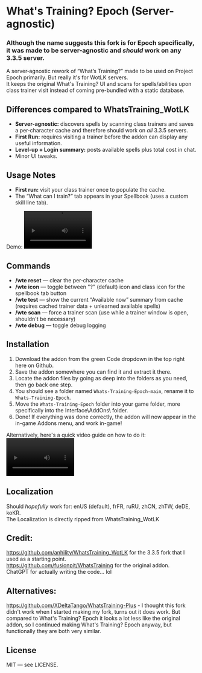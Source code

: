 # What's Training? Epoch (Server-agnostic)
### Although the name suggests this fork is for Epoch specifically, it was made to be server-agnostic and *should* work on any 3.3.5 server.  

A server‑agnostic rework of “What’s Training?” made to be used on Project Epoch primarily. But really it's for WotLK servers.  
It keeps the original What's Training? UI and scans for spells/abilities upon class trainer visit instead of coming pre-bundled with a static database.

## Differences compared to WhatsTraining_WotLK
- **Server-agnostic:** discovers spells by scanning class trainers and saves a per‑character cache and therefore should work on *all* 3.3.5 servers.  
- **First Run:** requires visiting a trainer before the addon can display any useful information.  
- **Level‑up + Login summary:** posts available spells plus total cost in chat.  
- Minor UI tweaks.

## Usage Notes  
- **First run:** visit your class trainer once to populate the cache.  
- The “What can I train?” tab appears in your Spellbook (uses a custom skill line tab).  

Demo: 
<video src='https://github.com/user-attachments/assets/404658a6-6a4c-4d7d-ae94-0be52e466c55' width=180 height=100/>
## Commands
- **/wte reset** — clear the per‑character cache
- **/wte icon** — toggle between "?" (default) icon and class icon for the spellbook tab button
- **/wte test** — show the current “Available now” summary from cache (requires cached trainer data + unlearned available spells)  
- **/wte scan** — force a trainer scan (use while a trainer window is open, shouldn't be necessary)  
- **/wte debug** — toggle debug logging  

## Installation
1. Download the addon from the green Code dropdown in the top right here on Github.  
2. Save the addon somewhere you can find it and extract it there.  
3. Locate the addon files by going as deep into the folders as you need, then go back one step.  
4. You should see a folder named `Whats-Training-Epoch-main`, rename it to `Whats-Training-Epoch`.  
5. Move the `Whats-Training-Epoch` folder into your game folder, more specifically into the Interface\AddOns\ folder.  
6. Done! If everything was done correctly, the addon will now  appear in the in-game Addons menu, and work in-game!  

Alternatively, here's a quick video guide on how to do it:
<video src='https://github.com/user-attachments/assets/7c1b2f47-c0f5-4185-bed2-82b3fa117463' width=180 height=100/>  

## Localization
Should *hopefully* work for: enUS (default), frFR, ruRU, zhCN, zhTW, deDE, koKR.  
The Localization is directly ripped from WhatsTraining_WotLK  

## Credit:
https://github.com/anhility/WhatsTraining_WotLK for the 3.3.5 fork that I used as a starting point.  
https://github.com/fusionpit/WhatsTraining for the original addon.  
ChatGPT for actually writing the code... lol  

## Alternatives:  
https://github.com/XDeltaTango/WhatsTraining-Plus - I thought this fork didn't work when I started making my fork, turns out it does work. But compared to What's Training? Epoch it looks a lot less like the original addon, so I continued making What's Training? Epoch anyway, but functionally they are both very similar.


## License
MIT — see LICENSE.
